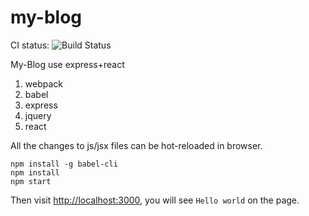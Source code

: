 my-blog
=======
CI status: ![Build Status](https://travis-ci.org/maruiqi/my-blog.png?branch=master)


My-Blog use express+react
1. webpack
2. babel
3. express
4. jquery
5. react

All the changes to js/jsx files can be hot-reloaded in browser.

```
npm install -g babel-cli
npm install
npm start
```

Then visit <http://localhost:3000>, you will see `Hello world` on the page.

